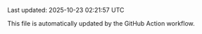 Last updated: 2025-10-23 02:21:57 UTC

This file is automatically updated by the GitHub Action workflow.
